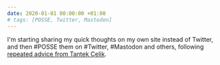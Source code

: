 ```yaml
---
date: 2020-01-01 00:00:00 +01:00
# tags: [POSSE, Twitter, Mastodon]
---
```


I'm starting sharing my quick thoughts on my own site instead of Twitter, and then #POSSE them on #Twitter, #Mastodon and others, following [repeated advice from Tantek Çelik](https://tantek.com/2020/001/t1/10-years-notes-my-site).
